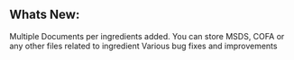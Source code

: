 Whats New:
----------------------
Multiple Documents per ingredients added. You can store MSDS, COFA or any other files related to ingredient
Various bug fixes and improvements
